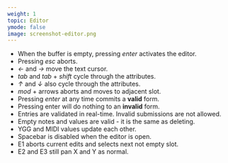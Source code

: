 ```yaml
---
weight: 1
topic: Editor
ymode: false
image: screenshot-editor.png
---
```

- When the buffer is empty, pressing _enter_ activates the editor.
- Pressing _esc_ aborts.
- _&larr;_ and _&rarr;_ move the text cursor.
- _tab_ and _tab_ + _shift_ cycle through the attributes.
- _&uarr;_ and _&darr;_ also cycle through the attributes.
- _mod_ + arrows aborts and moves to adjacent slot.
- Pressing _enter_ at any time commits a **valid** form.
- Pressing enter will do nothing to an **invalid** form.
- Entries are validated in real-time. Invalid submissions are not allowed.
- Empty notes and values are valid - it is the same as deleting.
- YGG and MIDI values update each other.
- Spacebar is disabled when the editor is open.
- E1 aborts current edits and selects next not empty slot.
- E2 and E3 still pan X and Y as normal.
